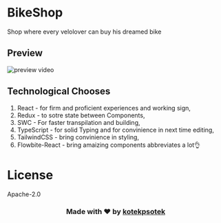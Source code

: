 # **BikeShop**
Shop where every velolover can buy his dreamed bike

## Preview
![preview video](https://youtu.be/TF8mp2OVNvI?feature=shared)

## Technological Chooses
1. React - for firm and proficient experiences and working sign,
2. Redux - to sotre state between Components,
3. SWC - For faster transpilation and building,
4. TypeScript - for solid Typing and for convinience in next time editing,
5. TailwindCSS - bring convinience in styling,
6. Flowbite-React - bring amaizing components abbreviates a lot👌

# License
Apache-2.0

<h3 align="center">Made with ❤️ by <b><a href="https://github.com/kotekpsotek">kotekpsotek</a></b></h3>
